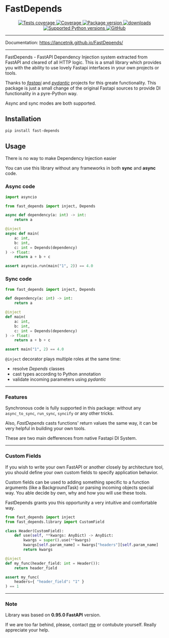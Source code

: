 # FastDepends

<p align="center">
    <a href="https://github.com/Lancetnik/FastDepends/actions/workflows/tests.yml" target="_blank">
        <img src="https://github.com/Lancetnik/FastDepends/actions/workflows/tests.yml/badge.svg" alt="Tests coverage"/>
    </a>
    <a href="https://coverage-badge.samuelcolvin.workers.dev/redirect/lancetnik/fastdepends" target="_blank">
        <img src="https://coverage-badge.samuelcolvin.workers.dev/lancetnik/fastdepends.svg" alt="Coverage">
    </a>
    <a href="https://pypi.org/project/fast-depends" target="_blank">
        <img src="https://img.shields.io/pypi/v/fast-depends?label=pypi%20package" alt="Package version">
    </a>
    <a href="https://pepy.tech/project/fast-depends" target="_blank">
        <img src="https://static.pepy.tech/personalized-badge/fast-depends?period=total&units=international_system&left_color=grey&right_color=blue&left_text=Downloads" alt="downloads"/>
    </a>
    <br/>
    <a href="https://pypi.org/project/fast-depend" target="_blank">
        <img src="https://img.shields.io/pypi/pyversions/fast-depends.svg" alt="Supported Python versions">
    </a>
    <a href="https://github.com/Lancetnik/FastDepends/blob/main/LICENSE" target="_blank">
        <img alt="GitHub" src="https://img.shields.io/github/license/Lancetnik/FastDepends?color=%23007ec6">
    </a>
</p>

---

Documentation: https://lancetnik.github.io/FastDepends/

---

FastDepends - FastAPI Dependency Injection system extracted from FastAPI and cleared of all HTTP logic.
This is a small library which provides you with the ability to use lovely Fastapi interfaces in your own
projects or tools.

Thanks to [*fastapi*](https://fastapi.tiangolo.com/) and [*pydantic*](https://docs.pydantic.dev/) projects for this
greate functionality. This package is just a small change of the original Fastapi sources to provide DI functionality in a pyre-Python way.

Async and sync modes are both supported.

## Installation

```bash
pip install fast-depends
```

## Usage

There is no way to make Dependency Injection easier

You can use this library without any frameworks in both **sync** and **async** code.

### Async code
```python
import asyncio

from fast_depends import inject, Depends

async def dependency(a: int) -> int:
    return a

@inject
async def main(
    a: int,
    b: int,
    c: int = Depends(dependency)
) -> float:
    return a + b + c

assert asyncio.run(main("1", 2)) == 4.0
```

### Sync code
```python
from fast_depends import inject, Depends

def dependency(a: int) -> int:
    return a

@inject
def main(
    a: int,
    b: int,
    c: int = Depends(dependency)
) -> float:
    return a + b + c

assert main("1", 2) == 4.0
```

`@inject` decorator plays multiple roles at the same time:

* resolve *Depends* classes
* cast types according to Python annotation
* validate incoming parameters using *pydantic*

---

### Features

Synchronous code is fully supported in this package: without any `async_to_sync`, `run_sync`, `syncify` or any other tricks.

Also, *FastDepends* casts functions' return values the same way, it can be very helpful in building your own tools.

These are two main defferences from native Fastapi DI System.

---

### Custom Fields

If you wish to write your own FastAPI or another closely by architecture tool, you should define your own custom fields to specify application behavior.

Custom fields can be used to adding something specific to a function arguments (like a BackgroundTask) or parsing incoming objects special way. You able decide by own, why and how you will use these tools.

FastDepends grants you this opportunity a very intuitive and comfortable way.

```python
from fast_depends import inject
from fast_depends.library import CustomField

class Header(CustomField):
    def use(self, **kwargs: AnyDict) -> AnyDict:
        kwargs = super().use(**kwargs)
        kwargs[self.param_name] = kwargs["headers"][self.param_name]
        return kwargs

@inject
def my_func(header_field: int = Header()):
    return header_field

assert my_func(
    headers={ "header_field": "1" }
) == 1
```

---

### Note
Library was based on **0.95.0 FastAPI** version.

If we are too far behind, please, contact [me](mailto:diementros@yandex.ru)
or contubute yourself. Really appreciate your help.
